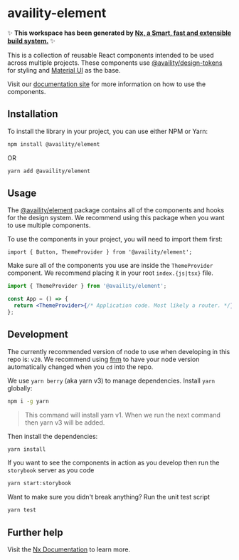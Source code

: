 # availity-element

✨ **This workspace has been generated by [Nx, a Smart, fast and extensible build system.](https://nx.dev)** ✨

This is a collection of reusable React components intended to be used across multiple projects. These components use [@availity/design-tokens](https://github.com/Availity/element/tree/main/packages/design-tokens#readme) for styling and [Material UI](https://mui.com/) as the base.

Visit our [documentation site](https://design.availity.com/2e36e50c7/p/77f9e0-components) for more information on how to use the components.

## Installation

To install the library in your project, you can use either NPM or Yarn:

```sh
npm install @availity/element
```

OR

```sh
yarn add @availity/element
```

## Usage

The [@availity/element](https://availity.github.io/element/?path=/docs/element--docs) package contains all of the components and hooks for the design system. We recommend using this package when you want to use multiple components.

To use the components in your project, you will need to import them first:

```tsx
import { Button, ThemeProvider } from '@availity/element';
```

Make sure all of the components you use are inside the `ThemeProvider` component. We recommend placing it in your root `index.{js|tsx}` file.

```jsx
import { ThemeProvider } from '@availity/element';

const App = () => {
  return <ThemeProvider>{/* Application code. Most likely a router. */}</ThemeProvider>;
};
```

## Development

The currently recommended version of node to use when developing in this repo is: `v20`. We recommend using [fnm](https://github.com/Schniz/fnm#readme) to have your node version automatically changed when you `cd` into the repo.

We use `yarn berry` (aka yarn v3) to manage dependencies. Install `yarn` globally:

```sh
npm i -g yarn
```

> This command will install yarn v1. When we run the next command then yarn v3 will be added.

Then install the dependencies:

```sh
yarn install
```

If you want to see the components in action as you develop then run the `storybook` server as you code

```sh
yarn start:storybook
```

Want to make sure you didn't break anything? Run the unit test script

```sh
yarn test
```

## Further help

Visit the [Nx Documentation](https://nx.dev) to learn more.
